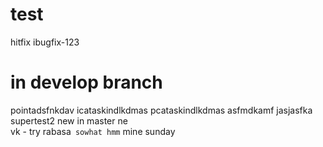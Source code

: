 # test
hitfix
ibugfix-123
# in develop branch
pointadsfnkdav
icataskindlkdmas
pcataskindlkdmas
asfmdkamf
jasjasfka
supertest2
new in master
ne	
vk - try
rabasa`
sowhat
hmm`
mine
sunday
